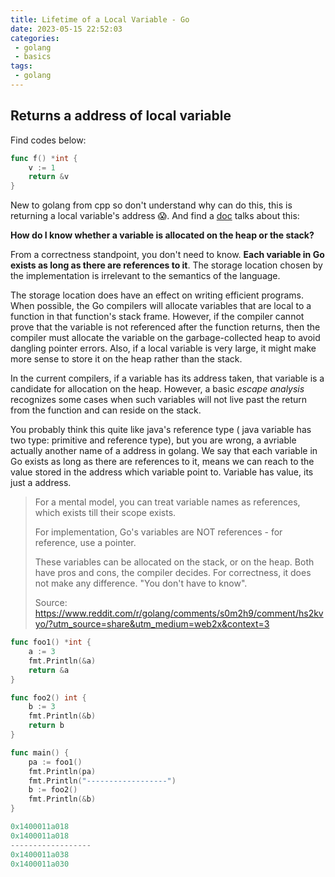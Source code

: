 ```yaml
---
title: Lifetime of a Local Variable - Go
date: 2023-05-15 22:52:03
categories:
 - golang
 - basics
tags:
 - golang
---
```


## Returns a address of local variable

Find codes below:

```go
func f() *int {
    v := 1
    return &v
}
```

New to golang from cpp so don't understand why can do this, this is returning a local variable's address 😱. And find a [doc](https://go.dev/doc/faq) talks about this:

**How do I know whether a variable is allocated on the heap or the stack?**

From a correctness standpoint, you don't need to know. **Each variable in Go exists as long as there are references to it**. The storage location chosen by the implementation is irrelevant to the semantics of the language. 

The storage location does have an effect on writing efficient programs. When possible, the Go compilers will allocate variables that are local to a function in that function's stack frame. However, if the compiler cannot prove that the variable is not referenced after the function returns, then the compiler must allocate the variable on the garbage-collected heap to avoid dangling pointer errors. Also, if a local variable is very large, it might make more sense to store it on the heap rather than the stack. 

In the current compilers, if a variable has its address taken, that variable is a candidate for allocation on the heap. However, a basic *escape analysis* recognizes some cases when such variables will not live past the return from the function and can reside on the stack. 

You probably think this quite like java's reference type ( java variable has two type: primitive and reference type), but you are wrong, a avriable actually another name of a address in golang. We say that each variable in Go exists as long as there are references to it, means we can reach to the value stored in the address which variable point to. Variable has value, its just a address. 

> For a mental model, you can treat variable names as references, which exists till their scope exists.
>
> For implementation, Go's variables are NOT references - for reference, use a pointer.
>
> These variables can be allocated on the stack, or on the heap. Both have pros and cons, the compiler decides. For correctness, it does not make any difference. "You don't have to know". 
>
> Source: https://www.reddit.com/r/golang/comments/s0m2h9/comment/hs2kvyo/?utm_source=share&utm_medium=web2x&context=3

```go
func foo1() *int {
	a := 3
	fmt.Println(&a)
	return &a
}

func foo2() int {
	b := 3
	fmt.Println(&b)
	return b
}

func main() {
	pa := foo1()
	fmt.Println(pa)
	fmt.Println("------------------")
	b := foo2()
	fmt.Println(&b)
}

0x1400011a018
0x1400011a018
------------------
0x1400011a038
0x1400011a030
```

